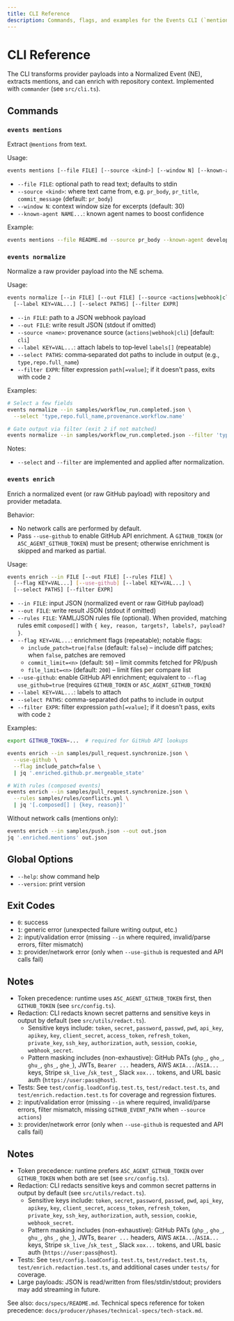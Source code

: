 ```yaml
---
title: CLI Reference
description: Commands, flags, and examples for the Events CLI (`mentions`, `normalize`, `enrich`).
---
```


# CLI Reference

The CLI transforms provider payloads into a Normalized Event (NE), extracts mentions, and can enrich with repository context. Implemented with `commander` (see `src/cli.ts`).

## Commands

### `events mentions`
Extract `@mentions` from text.

Usage:
```bash
events mentions [--file FILE] [--source <kind>] [--window N] [--known-agent NAME...]
```

- `--file FILE`: optional path to read text; defaults to stdin
- `--source <kind>`: where text came from, e.g. `pr_body`, `pr_title`, `commit_message` (default: `pr_body`)
- `--window N`: context window size for excerpts (default: 30)
- `--known-agent NAME...`: known agent names to boost confidence

Example:
```bash
events mentions --file README.md --source pr_body --known-agent developer-agent validator-agent
```

### `events normalize`
Normalize a raw provider payload into the NE schema.

Usage:
```bash
events normalize [--in FILE] [--out FILE] [--source <actions|webhook|cli>] \
  [--label KEY=VAL...] [--select PATHS] [--filter EXPR]
```

- `--in FILE`: path to a JSON webhook payload
- `--out FILE`: write result JSON (stdout if omitted)
- `--source <name>`: provenance source (`actions|webhook|cli`) [default: `cli`]
- `--label KEY=VAL...`: attach labels to top‑level `labels[]` (repeatable)
- `--select PATHS`: comma‑separated dot paths to include in output (e.g., `type,repo.full_name`)
- `--filter EXPR`: filter expression `path[=value]`; if it doesn't pass, exits with code `2`

Examples:
```bash
# Select a few fields
events normalize --in samples/workflow_run.completed.json \
  --select 'type,repo.full_name,provenance.workflow.name'

# Gate output via filter (exit 2 if not matched)
events normalize --in samples/workflow_run.completed.json --filter 'type=workflow_run'
```

Notes:
- `--select` and `--filter` are implemented and applied after normalization.

### `events enrich`
Enrich a normalized event (or raw GitHub payload) with repository and provider metadata.

Behavior:
- No network calls are performed by default.
- Pass `--use-github` to enable GitHub API enrichment. A `GITHUB_TOKEN` (or `A5C_AGENT_GITHUB_TOKEN`) must be present; otherwise enrichment is skipped and marked as partial.

Usage:
```bash
events enrich --in FILE [--out FILE] [--rules FILE] \
  [--flag KEY=VAL...] [--use-github] [--label KEY=VAL...] \
  [--select PATHS] [--filter EXPR]
```

- `--in FILE`: input JSON (normalized event or raw GitHub payload)
- `--out FILE`: write result JSON (stdout if omitted)
- `--rules FILE`: YAML/JSON rules file (optional). When provided, matching rules emit `composed[]` with `{ key, reason, targets?, labels?, payload? }`.
- `--flag KEY=VAL...`: enrichment flags (repeatable); notable flags:
  - `include_patch=true|false` (default: `false`) – include diff patches; when `false`, patches are removed
  - `commit_limit=<n>` (default: `50`) – limit commits fetched for PR/push
  - `file_limit=<n>` (default: `200`) – limit files per compare list
- `--use-github`: enable GitHub API enrichment; equivalent to `--flag use_github=true` (requires `GITHUB_TOKEN` or `A5C_AGENT_GITHUB_TOKEN`)
- `--label KEY=VAL...`: labels to attach
- `--select PATHS`: comma-separated dot paths to include in output
- `--filter EXPR`: filter expression `path[=value]`; if it doesn't pass, exits with code `2`

Examples:
```bash
export GITHUB_TOKEN=...  # required for GitHub API lookups

events enrich --in samples/pull_request.synchronize.json \
  --use-github \
  --flag include_patch=false \
  | jq '.enriched.github.pr.mergeable_state'

# With rules (composed events)
events enrich --in samples/pull_request.synchronize.json \
  --rules samples/rules/conflicts.yml \
  | jq '[.composed[] | {key, reason}]'
```

Without network calls (mentions only):
```bash
events enrich --in samples/push.json --out out.json
jq '.enriched.mentions' out.json
```

## Global Options
- `--help`: show command help
- `--version`: print version

## Exit Codes
- `0`: success
- `1`: generic error (unexpected failure writing output, etc.)
- `2`: input/validation error (missing `--in` where required, invalid/parse errors, filter mismatch)
- `3`: provider/network error (only when `--use-github` is requested and API calls fail)

## Notes
- Token precedence: runtime uses `A5C_AGENT_GITHUB_TOKEN` first, then `GITHUB_TOKEN` (see `src/config.ts`).
- Redaction: CLI redacts known secret patterns and sensitive keys in output by default (see `src/utils/redact.ts`).
  - Sensitive keys include: `token`, `secret`, `password`, `passwd`, `pwd`, `api_key`, `apikey`, `key`, `client_secret`, `access_token`, `refresh_token`, `private_key`, `ssh_key`, `authorization`, `auth`, `session`, `cookie`, `webhook_secret`.
  - Pattern masking includes (non-exhaustive): GitHub PATs (`ghp_`, `gho_`, `ghu_`, `ghs_`, `ghe_`), JWTs, `Bearer ...` headers, AWS `AKIA...`/`ASIA...` keys, Stripe `sk_live_`/`sk_test_`, Slack `xox...` tokens, and URL basic auth (`https://user:pass@host`).
- Tests: See `test/config.loadConfig.test.ts`, `test/redact.test.ts`, and `test/enrich.redaction.test.ts` for coverage and regression fixtures.
- `2`: input/validation error (missing `--in` where required, invalid/parse errors, filter mismatch, missing `GITHUB_EVENT_PATH` when `--source actions`)
- `3`: provider/network error (only when `--use-github` is requested and API calls fail)

## Notes
- Token precedence: runtime prefers `A5C_AGENT_GITHUB_TOKEN` over `GITHUB_TOKEN` when both are set (see `src/config.ts`).
- Redaction: CLI redacts sensitive keys and common secret patterns in output by default (see `src/utils/redact.ts`).
  - Sensitive keys include: `token`, `secret`, `password`, `passwd`, `pwd`, `api_key`, `apikey`, `key`, `client_secret`, `access_token`, `refresh_token`, `private_key`, `ssh_key`, `authorization`, `auth`, `session`, `cookie`, `webhook_secret`.
  - Pattern masking includes (non-exhaustive): GitHub PATs (`ghp_`, `gho_`, `ghu_`, `ghs_`, `ghe_`), JWTs, `Bearer ...` headers, AWS `AKIA...`/`ASIA...` keys, Stripe `sk_live_`/`sk_test_`, Slack `xox...` tokens, and URL basic auth (`https://user:pass@host`).
- Tests: See `test/config.loadConfig.test.ts`, `test/redact.test.ts`, `test/enrich.redaction.test.ts`, and additional cases under `tests/` for coverage.
- Large payloads: JSON is read/written from files/stdin/stdout; providers may add streaming in future.

See also: `docs/specs/README.md`. Technical specs reference for token precedence: `docs/producer/phases/technical-specs/tech-stack.md`.
